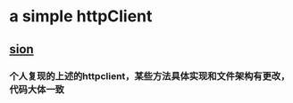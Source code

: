 # a simple httpClient

## [sion](https://github.com/zanllp/sion)

### 个人复现的上述的httpclient，某些方法具体实现和文件架构有更改，代码大体一致

